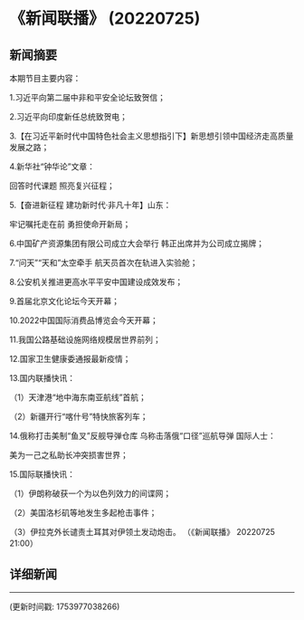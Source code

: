 # 《新闻联播》 (20220725)

## 新闻摘要

本期节目主要内容：


1.习近平向第二届中非和平安全论坛致贺信；


2.习近平向印度新任总统致贺电；


3.【在习近平新时代中国特色社会主义思想指引下】新思想引领中国经济走高质量发展之路；


4.新华社“钟华论”文章：

回答时代课题 照亮复兴征程；


5.【奋进新征程 建功新时代·非凡十年】山东：

牢记嘱托走在前 勇担使命开新局；


6.中国矿产资源集团有限公司成立大会举行 韩正出席并为公司成立揭牌；


7.“问天”“天和”太空牵手 航天员首次在轨进入实验舱；


8.公安机关推进更高水平平安中国建设成效发布；


9.首届北京文化论坛今天开幕；


10.2022中国国际消费品博览会今天开幕；


11.我国公路基础设施网络规模居世界前列；


12.国家卫生健康委通报最新疫情；


13.国内联播快讯：


（1）天津港“地中海东南亚航线”首航；


（2）新疆开行“喀什号”特快旅客列车；


14.俄称打击美制“鱼叉”反舰导弹仓库 乌称击落俄“口径”巡航导弹 国际人士：

美为一己之私助长冲突损害世界；


15.国际联播快讯：


（1）伊朗称破获一个为以色列效力的间谍网；


（2）美国洛杉矶等地发生多起枪击事件；


（3）伊拉克外长谴责土耳其对伊领土发动炮击。
（《新闻联播》 20220725 21:00）

## 详细新闻

---

(更新时间戳: 1753977038266)

